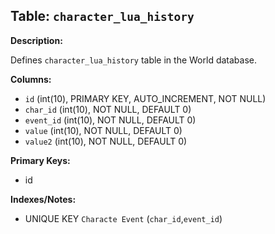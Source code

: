 ## Table: `character_lua_history`

**Description:**

Defines `character_lua_history` table in the World database.

**Columns:**
- `id` (int(10), PRIMARY KEY, AUTO_INCREMENT, NOT NULL)
- `char_id` (int(10), NOT NULL, DEFAULT 0)
- `event_id` (int(10), NOT NULL, DEFAULT 0)
- `value` (int(10), NOT NULL, DEFAULT 0)
- `value2` (int(10), NOT NULL, DEFAULT 0)

**Primary Keys:**
- id

**Indexes/Notes:**
- UNIQUE KEY `Characte Event` (`char_id`,`event_id`)